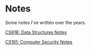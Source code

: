 # Notes

Some notes I've written over the years. 

[CS61B: Data Structures Notes](cs61b)

[CS161: Computer Security Notes](cs161)
